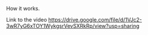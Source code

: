 How it works. 

Link to the video 
https://drive.google.com/file/d/1VJc2-3wR7yG6xTOY1WykgsrVevSXRkRp/view?usp=sharing
